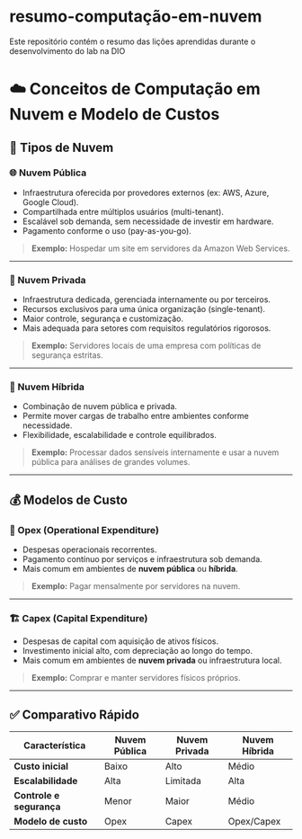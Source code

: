 # resumo-computação-em-nuvem
Este repositório contém o resumo das lições aprendidas durante o desenvolvimento do lab na DIO

# ☁️ Conceitos de Computação em Nuvem e Modelo de Custos

## 🔹 Tipos de Nuvem

### 🌐 Nuvem Pública
- Infraestrutura oferecida por provedores externos (ex: AWS, Azure, Google Cloud).
- Compartilhada entre múltiplos usuários (multi-tenant).
- Escalável sob demanda, sem necessidade de investir em hardware.
- Pagamento conforme o uso (pay-as-you-go).

> **Exemplo:** Hospedar um site em servidores da Amazon Web Services.

---

### 🏢 Nuvem Privada
- Infraestrutura dedicada, gerenciada internamente ou por terceiros.
- Recursos exclusivos para uma única organização (single-tenant).
- Maior controle, segurança e customização.
- Mais adequada para setores com requisitos regulatórios rigorosos.

> **Exemplo:** Servidores locais de uma empresa com políticas de segurança estritas.

---

### 🔀 Nuvem Híbrida
- Combinação de nuvem pública e privada.
- Permite mover cargas de trabalho entre ambientes conforme necessidade.
- Flexibilidade, escalabilidade e controle equilibrados.

> **Exemplo:** Processar dados sensíveis internamente e usar a nuvem pública para análises de grandes volumes.

---

## 💰 Modelos de Custo

### 💸 Opex (Operational Expenditure)
- Despesas operacionais recorrentes.
- Pagamento contínuo por serviços e infraestrutura sob demanda.
- Mais comum em ambientes de **nuvem pública** ou **híbrida**.

> **Exemplo:** Pagar mensalmente por servidores na nuvem.

---

### 🏗️ Capex (Capital Expenditure)
- Despesas de capital com aquisição de ativos físicos.
- Investimento inicial alto, com depreciação ao longo do tempo.
- Mais comum em ambientes de **nuvem privada** ou infraestrutura local.

> **Exemplo:** Comprar e manter servidores físicos próprios.

---

## ✅ Comparativo Rápido

| Característica        | Nuvem Pública | Nuvem Privada | Nuvem Híbrida |
|-----------------------|---------------|---------------|----------------|
| **Custo inicial**     | Baixo         | Alto          | Médio          |
| **Escalabilidade**    | Alta          | Limitada      | Alta           |
| **Controle e segurança** | Menor     | Maior         | Médio          |
| **Modelo de custo**   | Opex          | Capex         | Opex/Capex     |

